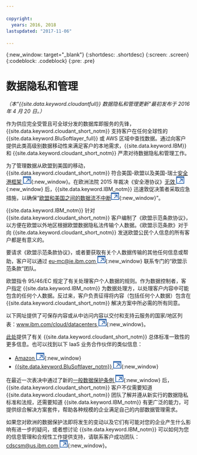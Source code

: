 ```yaml
---

copyright:
  years: 2016, 2018
lastupdated: "2017-11-06"

---
```


{:new_window: target="_blank"}
{:shortdesc: .shortdesc}
{:screen: .screen}
{:codeblock: .codeblock}
{:pre: .pre}

<!-- Acrolinx: 2017-02-01 -->

# 数据隐私和管理

_（本“{{site.data.keyword.cloudantfull}} 数据隐私和管理更新”最初发布于 2016 年 4 月 20 日。）_

作为供应完全受管且可全球分发的数据库即服务的先锋，{{site.data.keyword.cloudant_short_notm}} 支持客户在任何全球性的 {{site.data.keyword.BluSoftlayer_full}} 或 AWS 区域中查找数据。通过向客户提供此类高级别数据移动性来满足客户的本地需求，{{site.data.keyword.IBM}} 和 {{site.data.keyword.cloudant_short_notm}} 严肃对待数据隐私和管理工作。

为了管理数据从欧盟到美国的移动，{{site.data.keyword.cloudant_short_notm}} 符合美国-欧盟以及美国-瑞士[安全港框架 ![外部链接图标](../images/launch-glyph.svg "外部链接图标")](https://safeharbor.export.gov/companyinfo.aspx?id=29450){:new_window}。在欧洲法院 2015 年裁决《安全港协议》[无效 ![外部链接图标](../images/launch-glyph.svg "外部链接图标")](http://curia.europa.eu/juris/document/document.jsf?text=&docid=169195&pageIndex=0&doclang=en&mode=req&dir=&occ=first&part=1&cid=113326){:new_window} 后，{{site.data.keyword.IBM_notm}} 迅速敦促决策者采取应急措施，以确保“[欧盟和美国之间的数据流不中断![外部链接图标](../images/launch-glyph.svg "外部链接图标")](http://www.ibm.com/ibm/ibmgra/safe_harbor_10062015.html){:new_window}”。

{{site.data.keyword.IBM_notm}} 针对 {{site.data.keyword.cloudant_short_notm}} 客户编制了《欧盟示范条款协议》，以方便在欧盟以外地区根据欧盟数据隐私法传输个人数据。《欧盟示范条款》对于向 {{site.data.keyword.cloudant_short_notm}} 发送欧盟公民个人信息的所有客户都是有意义的。

要请求《欧盟示范条款协议》，或者要获取有关个人数据传输的其他任何信息或帮助，客户可以通过 [eu-mc@ie.ibm.com ![外部链接图标](../images/launch-glyph.svg "外部链接图标")](mailto:eu-mc@ie.ibm.com){:new_window} 联系专门的“欧盟示范条款”团队。

欧盟指令 95/46/EC 规定了有关处理客户个人数据的规则。作为数据控制者，客户指定 {{site.data.keyword.IBM_notm}} 为数据处理方，以处理客户内容中可能包含的任何个人数据。反过来，客户负责征得将内容（包括任何个人数据）包含在 {{site.data.keyword.cloudant_short_notm}} 解决方案中所必需的所有同意。

以下网址提供了可保存内容或从中访问内容以交付和支持云服务的国家/地区列表：[www.ibm.com/cloud/datacenters ![外部链接图标](../images/launch-glyph.svg "外部链接图标")](http://www.ibm.com/cloud/datacenters){:new_window}。

[此处](compliance.html)提供了有关 {{site.data.keyword.cloudant_short_notm}} 总体标准一致性的更多信息。也可以找到以下 IaaS 业务合作伙伴的类似信息：

-   [Amazon ![外部链接图标](../images/launch-glyph.svg "外部链接图标")](https://aws.amazon.com/compliance/){:new_window}
-   [{{site.data.keyword.BluSoftlayer_notm}} ![外部链接图标](../images/launch-glyph.svg "外部链接图标")](http://www.softlayer.com/compliance){:new_window}

在最近一次表决中通过了新的[一般数据保护条例 ![外部链接图标](../images/launch-glyph.svg "外部链接图标")](http://www.engadget.com/2016/04/14/eu-data-protection-rules/){:new_window} 后，{{site.data.keyword.cloudant_short_notm}} 客户不仅需要知道 {{site.data.keyword.cloudant_short_notm}} 团队了解并遵从新实行的数据隐私标准和法规，还需要知道 {{site.data.keyword.IBM_notm}} 有更广泛的能力，可提供综合解决方案套件，帮助各种规模的企业满足自己的内部数据管理需求。

如果您对欧洲的数据保护法即将发生的变动以及它们有可能对您的企业产生什么影响有进一步的疑问，或者想讨论 {{site.data.keyword.IBM_notm}} 可以如何为您的信息管理和合规性工作提供支持，请联系客户成功团队：[cdscsm@us.ibm.com ![外部链接图标](../images/launch-glyph.svg "外部链接图标")](mailto:cdscsm@us.ibm.com){:new_window}。 

